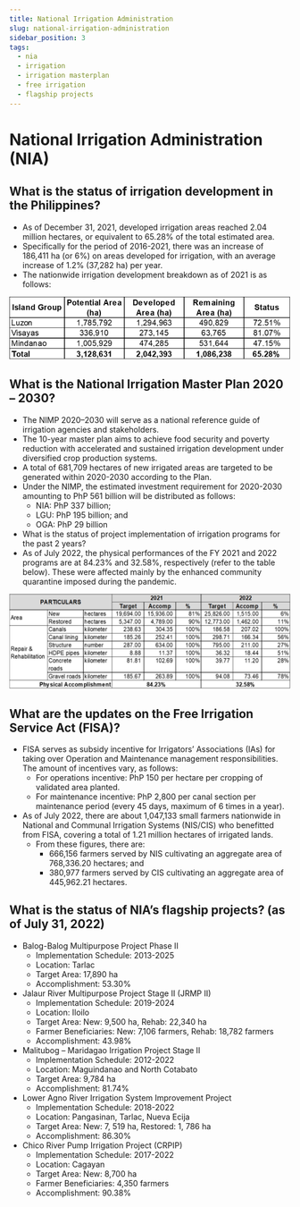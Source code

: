 ```yaml
---
title: National Irrigation Administration
slug: national-irrigation-administration
sidebar_position: 3
tags:
  - nia
  - irrigation
  - irrigation masterplan
  - free irrigation
  - flagship projects
---
```


# National Irrigation Administration (NIA)

## What is the status of irrigation development in the Philippines?

- As of December 31, 2021, developed irrigation areas reached 2.04 million hectares, or equivalent to 65.28% of the total estimated area. 
- Specifically for the period of 2016-2021, there was an increase of 186,411 ha (or 6%) on areas developed for irrigation, with an average increase of 1.2% (37,282 ha) per year.
- The nationwide irrigation development breakdown as of 2021 is as follows:

![irrigation devt](Picture2.png)

## What is the National Irrigation Master Plan 2020 – 2030?

- The NIMP 2020–2030 will serve as a national reference guide of irrigation agencies and stakeholders.
- The 10-year master plan aims to achieve food security and poverty reduction with accelerated and sustained irrigation development under diversified crop production systems. 
- A total of 681,709 hectares of new irrigated areas are targeted to be generated within 2020-2030 according to the Plan.
- Under the NIMP, the estimated investment requirement for 2020-2030 amounting to PhP 561 billion will be distributed as follows:
  - NIA: PhP 337 billion;
  - LGU: PhP 195 billion; and
  - OGA: PhP 29 billion
- What is the status of project implementation of irrigation programs for the past 2 years?
- As of July 2022, the physical performances of the FY 2021 and 2022 programs are at 84.23% and 32.58%, respectively (refer to the table below). These were affected mainly by the enhanced community quarantine imposed during the pandemic.

![performance of 2021 and 2022](Picture4.png)

## What are the updates on the Free Irrigation Service Act (FISA)?

- FISA serves as subsidy incentive for Irrigators’ Associations (IAs) for taking over Operation and Maintenance management responsibilities. The amount of incentives vary, as follows:
  - For operations incentive: PhP 150 per hectare per cropping of validated area planted.
  - For maintenance incentive:  PhP 2,800 per canal section per maintenance period (every 45 days, maximum of 6 times in a year).
- As of July 2022, there are about 1,047,133 small farmers nationwide  in National and Communal Irrigation Systems (NIS/CIS) who benefitted from FISA, covering a total of 1.21 million hectares of irrigated lands.
  - From these figures, there are:
    - 666,156 farmers served by NIS cultivating an aggregate area of 768,336.20 hectares; and
    - 380,977 farmers served by CIS cultivating an aggregate area of 445,962.21 hectares.

## What is the status of NIA’s flagship projects? (as of July 31, 2022)

- Balog-Balog Multipurpose Project Phase II
  - Implementation Schedule: 2013-2025
  - Location: Tarlac
  - Target Area: 17,890 ha
  - Accomplishment: 53.30%  
- Jalaur River Multipurpose Project Stage II (JRMP II)
  - Implementation Schedule: 2019-2024
  - Location: Iloilo
  - Target Area: New: 9,500 ha, Rehab: 22,340 ha
  - Farmer Beneficiaries: New: 7,106 farmers, Rehab: 18,782 farmers
  - Accomplishment: 43.98%
- Malitubog – Maridagao Irrigation Project Stage II
  - Implementation Schedule: 2012-2022
  - Location: Maguindanao and North Cotabato
  - Target Area: 9,784 ha
  - Accomplishment: 81.74%
- Lower Agno River Irrigation System Improvement Project
  - Implementation Schedule: 2018-2022
  - Location: Pangasinan, Tarlac, Nueva Ecija
  - Target Area: New: 7, 519 ha, Restored: 1, 786 ha
  - Accomplishment: 86.30%  
- Chico River Pump Irrigation Project (CRPIP)
  - Implementation Schedule: 2017-2022
  - Location: Cagayan
  - Target Area: New: 8,700 ha
  - Farmer Beneficiaries: 4,350 farmers
  - Accomplishment: 90.38%
